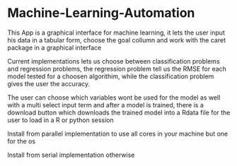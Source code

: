 # Machine-Learning-Automation

This App is a graphical interface for machine learning, it lets the user input his data in a tabular form, choose the goal collumn and work with the caret package in a graphical interface

Current implementations lets us choose between classification problems and regression problems, the regression problem tell us the RMSE for each model tested for a choosen algorithim, while the classification problem gives the user the accuracy.

The user can choose which variables wont be used for the model as well with a multi select input term and after a model is trained, there is a download button which downloads the trained model into a Rdata file for the user to load in a R or python session


Install from parallel implementation to use all cores in your machine but one for the os

Install from serial implementation otherwise
